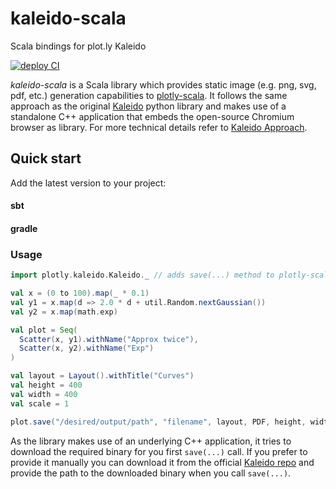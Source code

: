 # kaleido-scala

Scala bindings for plot.ly Kaleido

[![deploy CI](https://github.com/johanneshiry/kaleido-scala/actions/workflows/deploy.yml/badge.svg?branch=main)](https://github.com/johanneshiry/kaleido-scala/actions/workflows/deploy.yml)

*kaleido-scala* is a Scala library which provides static image (e.g. png, svg, pdf, etc.) generation capabilities
to [plotly-scala](http://plotly-scala.org/). It follows the same approach as the original
[Kaleido](https://github.com/plotly/Kaleido) python library and makes use of a standalone C++ application that embeds
the open-source Chromium browser as library. For more technical details refer to
[Kaleido Approach](https://github.com/plotly/Kaleido#approach).

## Quick start

Add the latest version to your project:

#### sbt

#### gradle

### Usage

```scala 
import plotly.kaleido.Kaleido._ // adds save(...) method to plotly-scala

val x = (0 to 100).map(_ * 0.1)
val y1 = x.map(d => 2.0 * d + util.Random.nextGaussian())
val y2 = x.map(math.exp)

val plot = Seq(
  Scatter(x, y1).withName("Approx twice"),
  Scatter(x, y2).withName("Exp")
)

val layout = Layout().withTitle("Curves")
val height = 400
val width = 400 
val scale = 1

plot.save("/desired/output/path", "filename", layout, PDF, height, width, scale)

```

As the library makes use of an underlying C++ application, it tries to download the required binary for you
first `save(...)` call. If you prefer to provide it manually you can download it from the official
[Kaleido repo](https://github.com/plotly/Kaleido/releases)
and provide the path to the downloaded binary when you call `save(...)`.
